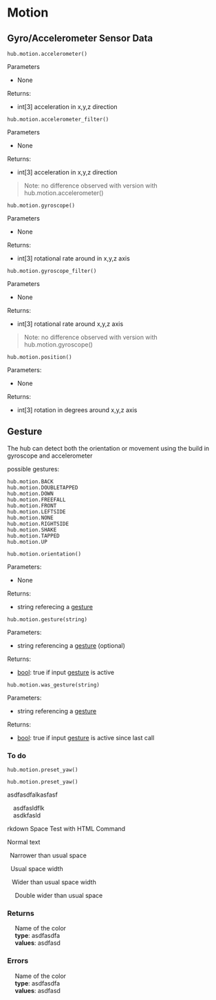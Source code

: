 
# Motion

## Gyro/Accelerometer Sensor Data

```
hub.motion.accelerometer()
```
Parameters

* None

Returns:

* int[3] acceleration in x,y,z direction

```
hub.motion.accelerometer_filter()
```
Parameters

* None

Returns:

* int[3] acceleration in x,y,z direction

> Note: no difference observed with version with hub.motion.accelerometer()

```
hub.motion.gyroscope()
```
Parameters

* None

Returns:

* int[3] rotational rate around in x,y,z axis
  
```
hub.motion.gyroscope_filter()
```
Parameters

* None

Returns:

* int[3] rotational rate around x,y,z axis

> Note: no difference observed with version with hub.motion.gyroscope()

```
hub.motion.position()
```

Parameters:

* None

Returns:

* int[3] rotation in degrees around x,y,z axis


## Gesture 

The hub can detect both the orientation or movement using the build in gyroscope and accelerometer

possible gestures:

```
hub.motion.BACK
hub.motion.DOUBLETAPPED
hub.motion.DOWN
hub.motion.FREEFALL
hub.motion.FRONT
hub.motion.LEFTSIDE
hub.motion.NONE
hub.motion.RIGHTSIDE
hub.motion.SHAKE
hub.motion.TAPPED
hub.motion.UP
```

```
hub.motion.orientation()  
```

Parameters:

* None

Returns:

* string referecing a [gesture](data_types.md#gesture) 


```
hub.motion.gesture(string)
```
Parameters:
* string referencing a [gesture](data_types.md#gesture) (optional)


Returns:

* [bool](bool): true if input [gesture](data_types.md#gesture) is active
  
```
hub.motion.was_gesture(string) 
```
Parameters:

* string referencing a [gesture](data_types.md#gesture)


Returns:

* [bool](bool): true if input [gesture](data_types.md#gesture) is active since last call

### To do
```
hub.motion.preset_yaw()
```
```
hub.motion.preset_yaw()
```


asdfasdfalkasfasf </br>

&emsp;asdfasldflk </br>
&emsp;asdkfasld

rkdown Space Test with HTML Command

Normal text

&thinsp; Narrower than usual space

&nbsp; Usual space width

&ensp; Wider than usual space width

&emsp; Double wider than usual space


### Returns

&emsp; Name of the color </br>
&emsp; __type__: asdfasdfa </br>
&emsp; __values__: asdfasd

### Errors

&emsp; Name of the color </br>
&emsp; __type__: asdfasdfa </br>
&emsp; __values__: asdfasd